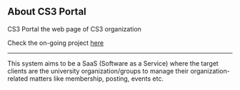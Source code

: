 
## About CS3 Portal

CS3 Portal the web page of CS3 organization


Check the on-going project [here](https://vsu-cs3.now.sh)

---

This system aims to be a SaaS (Software as a Service) where the target clients are the university organization/groups to manage their organization-related matters like membership, posting, events etc.
